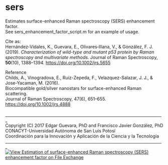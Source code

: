 # sers
Estimates surface-enhanced Raman spectroscopy (SERS) enhancement factor. <br />
See sers_enhancement_factor_script.m for an example of usage. <br />

Cite as: <br />
Hernández‐Vidales, K., Guevara, E., Olivares‐Illana, V., & González, F. J. (2019). _Characterization of wild-type and mutant p53 protein by Raman spectroscopy and multivariate methods_. Journal of Raman Spectroscopy, **50**(10), 1388–1394. https://doi.org/10.1002/jrs.5655

Reference <br />
Childs, A., Vinogradova, E., Ruiz-Zepeda, F., Velazquez-Salazar, J. J., & Jose-Yacaman, M. (2016).<br />
Biocompatible gold/silver nanostars for surface-enhanced Raman scattering. <br />
Journal of Raman Spectroscopy, 47(6), 651–655. <br />
https://doi.org/10.1002/jrs.4888 <br /> <br />
_______________________________________________________________________________<br />
Copyright (C) 2017 Edgar Guevara, PhD and Francisco Javier González, PhD <br />
CONACYT-Universidad Autónoma de San Luis Potosí<br />
Coordinación para la Innovación y Aplicación de la Ciencia y la Tecnología<br />
_______________________________________________________________________________<br />
[![View Estimation of surface-enhanced Raman spectroscopy (SERS) enhancement factor on File Exchange](https://www.mathworks.com/matlabcentral/images/matlab-file-exchange.svg)](https://la.mathworks.com/matlabcentral/fileexchange/61643-estimation-of-surface-enhanced-raman-spectroscopy-sers-enhancement-factor)
